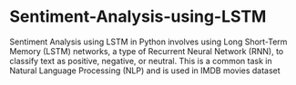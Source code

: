 # Sentiment-Analysis-using-LSTM
Sentiment Analysis using LSTM in Python involves using Long Short-Term Memory (LSTM) networks, a type of Recurrent Neural Network (RNN), to classify text as positive, negative, or neutral. This is a common task in Natural Language Processing (NLP) and is used in IMDB movies dataset
